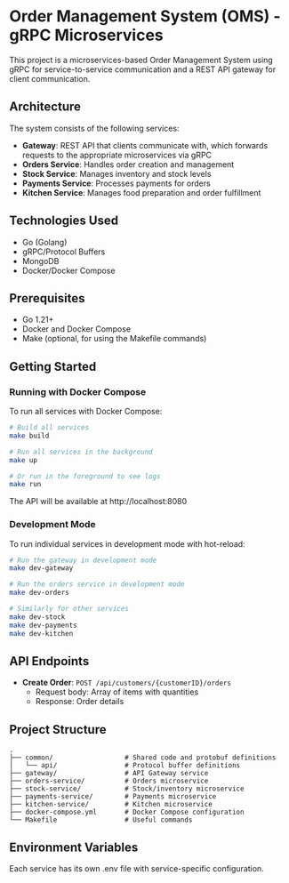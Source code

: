 # Order Management System (OMS) - gRPC Microservices

This project is a microservices-based Order Management System using gRPC for service-to-service communication and a REST API gateway for client communication.

## Architecture

The system consists of the following services:

- **Gateway**: REST API that clients communicate with, which forwards requests to the appropriate microservices via gRPC
- **Orders Service**: Handles order creation and management
- **Stock Service**: Manages inventory and stock levels
- **Payments Service**: Processes payments for orders
- **Kitchen Service**: Manages food preparation and order fulfillment

## Technologies Used

- Go (Golang)
- gRPC/Protocol Buffers
- MongoDB
- Docker/Docker Compose

## Prerequisites

- Go 1.21+
- Docker and Docker Compose
- Make (optional, for using the Makefile commands)

## Getting Started

### Running with Docker Compose

To run all services with Docker Compose:

```bash
# Build all services
make build

# Run all services in the background
make up

# Or run in the foreground to see logs
make run
```

The API will be available at http://localhost:8080

### Development Mode

To run individual services in development mode with hot-reload:

```bash
# Run the gateway in development mode
make dev-gateway

# Run the orders service in development mode
make dev-orders

# Similarly for other services
make dev-stock
make dev-payments
make dev-kitchen
```

## API Endpoints

- **Create Order**: `POST /api/customers/{customerID}/orders`
  - Request body: Array of items with quantities
  - Response: Order details

## Project Structure

```
.
├── common/                  # Shared code and protobuf definitions
│   └── api/                 # Protocol buffer definitions
├── gateway/                 # API Gateway service
├── orders-service/          # Orders microservice
├── stock-service/           # Stock/inventory microservice
├── payments-service/        # Payments microservice
├── kitchen-service/         # Kitchen microservice
├── docker-compose.yml       # Docker Compose configuration
└── Makefile                 # Useful commands
```

## Environment Variables

Each service has its own .env file with service-specific configuration.
